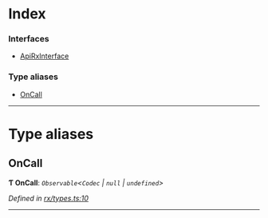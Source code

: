 

# Index

### Interfaces

* [ApiRxInterface](../interfaces/_rx_types_.apirxinterface.md)

### Type aliases

* [OnCall](_rx_types_.md#oncall)

---

# Type aliases

<a id="oncall"></a>

##  OnCall

**Ƭ OnCall**: *`Observable`<`Codec` | `null` | `undefined`>*

*Defined in [rx/types.ts:10](https://github.com/polkadot-js/api/blob/0e73f22/packages/api/src/rx/types.ts#L10)*

___

